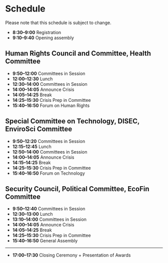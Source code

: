 # Schedule

Please note that this schedule is subject to change.

- **8:30–9:00** Registration
- **9:10–9:40** Opening assembly

## Human Rights Council and Committee, Health Committee
- **9:50–12:00** Committees in Session
- **12:00–12:30** Lunch
- **12:30–14:00** Committees in Session
- **14:00–14:05** Announce Crisis
- **14:05–14:25** Break
- **14:25–15:30** Crisis Prep in Committee
- **15:40–16:50** Forum on Human Rights

## Special Committee on Technology, DISEC, EnviroSci Committee
- **9:50–12:20** Committees in Session
- **12:15–12:45** Lunch
- **12:50–14:00** Committees in Session
- **14:00–14:05** Announce Crisis
- **14:15–14:25** Break
- **14:25–15:30** Crisis Prep in Committee
- **15:40–16:50** Forum on Technology

## Security Council, Political Committee, EcoFin Committee
- **9:50–12:40** Committees in Session
- **12:30–13:00** Lunch
- **13:10–14:00** Committees in Session
- **14:00–14:05** Announce Crisis
- **14:05–14:25** Break
- **14:25–15:30** Crisis Prep in Committee
- **15:40–16:50** General Assembly

---
- **17:00–17:30** Closing Ceremony + Presentation of Awards
